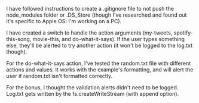 I have followed instructions to create a .gitignore file to not push the node_modules folder or .DS_Store (though I've researched and found out it's specific to Apple OS: I'm working on a PC).

I have created a switch to handle the action arguments (my-tweets, spotify-this-song, movie-this, and do-what-it-says).  If the user types something else, they'll be alerted to try another action (it won't be logged to the log.txt though).

For the do-what-it-says action, I've tested the random.txt file with different actions and values.  It works with the example's formatting, and will alert the user if random.txt isn't formatted correctly.

For the bonus, I thought the validation alerts didn't need to be logged.  Log.txt gets written by the fs.createWriteStream (with append option).

